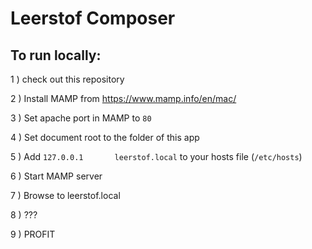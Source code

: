 # Leerstof Composer

## To run locally:
1 ) check out this repository

2 ) Install MAMP from https://www.mamp.info/en/mac/

3 ) Set apache port in MAMP to `80`

4 ) Set document root to the folder of this app

5 ) Add `127.0.0.1       leerstof.local` to your hosts file (`/etc/hosts`)

6 ) Start MAMP server

7 ) Browse to leerstof.local

8 ) ???

9 ) PROFIT

